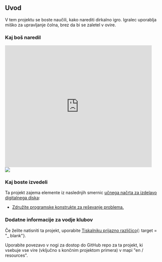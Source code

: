## Uvod

V tem projektu se boste naučili, kako narediti dirkalno igro. Igralec uporablja miško za upravljanje čolna, brez da bi se zaletel v ovire.

### Kaj boš naredil

<div class="scratch-preview">
  <iframe allowtransparency="true" width="485" height="402" src="https://scratch.mit.edu/projects/embed/63957956/?autostart=false" frameborder="0"></iframe>
  <img src="images/boat-final.png">
</div>

### Kaj boste izvedeli

Ta projekt zajema elemente iz naslednjih smernic [učnega načrta za izdelavo digitalnega diska](http://rpf.io/curriculum):

+ [Združite programske konstrukte za reševanje problema.](https://www.raspberrypi.org/curriculum/programming/builder)

### Dodatne informacije za vodje klubov

Če želite natisniti ta projekt, uporabite [Tiskalniku prijazno različico](https://projects.raspberrypi.org/en/projects/boat-race/print){: target = "_ blank"}.

Uporabite povezavo v nogi za dostop do GitHub repo za ta projekt, ki vsebuje vse vire (vključno s končnim projektom primera) v mapi "en / resources".